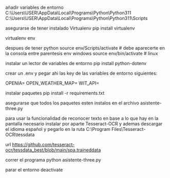 añadir variables de entorno
C:\Users\USER\AppData\Local\Programs\Python\Python311
C:\Users\USER\AppData\Local\Programs\Python\Python311\Scripts

asegurarse de tener instalado Virtualenv
pip install virtualenv

virtualenv env

despues de tener python
source env/Scripts/activate # debe aparecerte en la consola entre parentesis env windows
source env/bin/activate # linux

instalar un lector de variables de entorno
pip install python-dotenv

crear un .env
y pegar ahi las key de las variables de entorno siguientes:

OPENIA=
OPEN_WEATHER_MAP=
WIT_API=

instalar paquetes
pip install -r requirements.txt

asegurarse que todos los paquetes esten instalos en el archivo asistente-three.py

para usar la funcionalidad de reconocer texto en base a lo que hay en la pantalla necesario instalar por aparte Tesseract-OCR y ademas descargar el idioma español y pegarlo en la ruta C:\Program Files\Tesseract-OCR\tessdata

url https://github.com/tesseract-ocr/tessdata_best/blob/main/spa.traineddata

correr el programa
python asistente-three.py

parar el entorno
deactivate
